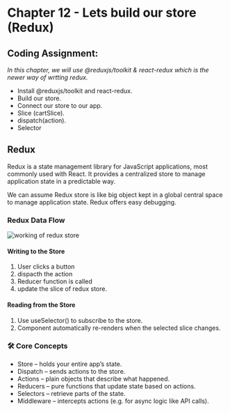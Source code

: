 # Chapter 12 - Lets build our store (Redux)

## Coding Assignment:

*In this chapter, we will use @reduxjs/toolkit & react-redux which is the newer way of wrtting redux.* 

- Install @reduxjs/toolkit and react-redux.
- Build our store.
- Connect our store to our app.
- Slice (cartSlice).
- dispatch(action).
- Selector


## Redux

Redux is a state management library for JavaScript applications, most commonly used with React. It provides a centralized store to manage application state in a predictable way.

We can assume Redux store is like big object kept in a global central space to manage application state.
Redux offers easy debugging.

### Redux Data Flow

![working of redux store](./src/utils/Images/image.png)

#### Writing to the Store
1. User clicks a button
2. dispacth the action
3. Reducer function is called
4. update the slice of redux store.

#### Reading from the Store
1. Use useSelector() to subscribe to the store.
2. Component automatically re-renders when the selected slice changes.

### 🛠️ Core Concepts
  - Store – holds your entire app’s state.
  - Dispatch – sends actions to the store.
  - Actions – plain objects that describe what happened.
  - Reducers – pure functions that update state based on actions.
  - Selectors – retrieve parts of the state.
  - Middleware – intercepts actions (e.g. for async logic like API calls).

